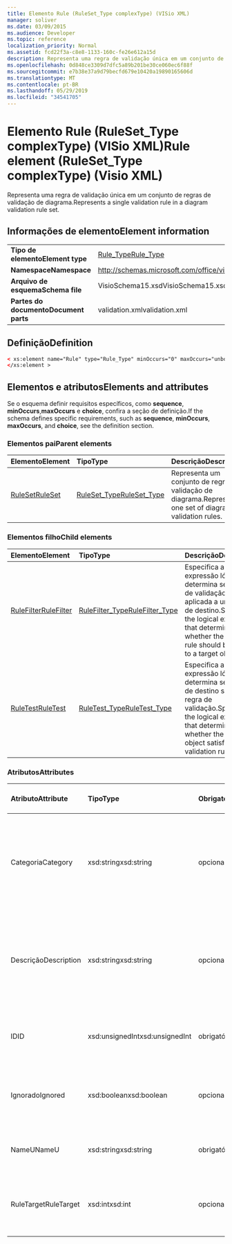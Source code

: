 ```yaml
---
title: Elemento Rule (RuleSet_Type complexType) (VISio XML)
manager: soliver
ms.date: 03/09/2015
ms.audience: Developer
ms.topic: reference
localization_priority: Normal
ms.assetid: fcd22f3a-c8e8-1133-160c-fe26e612a15d
description: Representa uma regra de validação única em um conjunto de regras de validação de diagrama.
ms.openlocfilehash: 0d848ce3309d7dfc5a89b201be30ce060ec6f88f
ms.sourcegitcommit: e7b38e37a9d79becfd679e10420a19890165606d
ms.translationtype: MT
ms.contentlocale: pt-BR
ms.lasthandoff: 05/29/2019
ms.locfileid: "34541705"
---
```

# <a name="rule-element-ruleset_type-complextype-visio-xml"></a><span data-ttu-id="7b117-103">Elemento Rule (RuleSet_Type complexType) (VISio XML)</span><span class="sxs-lookup"><span data-stu-id="7b117-103">Rule element (RuleSet_Type complexType) (Visio XML)</span></span>

<span data-ttu-id="7b117-104">Representa uma regra de validação única em um conjunto de regras de validação de diagrama.</span><span class="sxs-lookup"><span data-stu-id="7b117-104">Represents a single validation rule in a diagram validation rule set.</span></span>
  
## <a name="element-information"></a><span data-ttu-id="7b117-105">Informações de elemento</span><span class="sxs-lookup"><span data-stu-id="7b117-105">Element information</span></span>

|||
|:-----|:-----|
|<span data-ttu-id="7b117-106">**Tipo de elemento**</span><span class="sxs-lookup"><span data-stu-id="7b117-106">**Element type**</span></span> <br/> |[<span data-ttu-id="7b117-107">Rule_Type</span><span class="sxs-lookup"><span data-stu-id="7b117-107">Rule_Type</span></span>](rule_type-complextypevisio-xml.md) <br/> |
|<span data-ttu-id="7b117-108">**Namespace**</span><span class="sxs-lookup"><span data-stu-id="7b117-108">**Namespace**</span></span> <br/> |http://schemas.microsoft.com/office/visio/2012/main  <br/> |
|<span data-ttu-id="7b117-109">**Arquivo de esquema**</span><span class="sxs-lookup"><span data-stu-id="7b117-109">**Schema file**</span></span> <br/> |<span data-ttu-id="7b117-110">VisioSchema15.xsd</span><span class="sxs-lookup"><span data-stu-id="7b117-110">VisioSchema15.xsd</span></span>  <br/> |
|<span data-ttu-id="7b117-111">**Partes do documento**</span><span class="sxs-lookup"><span data-stu-id="7b117-111">**Document parts**</span></span> <br/> |<span data-ttu-id="7b117-112">validation.xml</span><span class="sxs-lookup"><span data-stu-id="7b117-112">validation.xml</span></span>  <br/> |
   
## <a name="definition"></a><span data-ttu-id="7b117-113">Definição</span><span class="sxs-lookup"><span data-stu-id="7b117-113">Definition</span></span>

```XML
< xs:element name="Rule" type="Rule_Type" minOccurs="0" maxOccurs="unbounded" >
</xs:element >
```

## <a name="elements-and-attributes"></a><span data-ttu-id="7b117-114">Elementos e atributos</span><span class="sxs-lookup"><span data-stu-id="7b117-114">Elements and attributes</span></span>

<span data-ttu-id="7b117-115">Se o esquema definir requisitos específicos, como **sequence**, **minOccurs**,**maxOccurs** e **choice**, confira a seção de definição.</span><span class="sxs-lookup"><span data-stu-id="7b117-115">If the schema defines specific requirements, such as **sequence**, **minOccurs**, **maxOccurs**, and **choice**, see the definition section.</span></span> 
  
### <a name="parent-elements"></a><span data-ttu-id="7b117-116">Elementos pai</span><span class="sxs-lookup"><span data-stu-id="7b117-116">Parent elements</span></span>

|<span data-ttu-id="7b117-117">**Elemento**</span><span class="sxs-lookup"><span data-stu-id="7b117-117">**Element**</span></span>|<span data-ttu-id="7b117-118">**Tipo**</span><span class="sxs-lookup"><span data-stu-id="7b117-118">**Type**</span></span>|<span data-ttu-id="7b117-119">**Descrição**</span><span class="sxs-lookup"><span data-stu-id="7b117-119">**Description**</span></span>|
|:-----|:-----|:-----|
|[<span data-ttu-id="7b117-120">RuleSet</span><span class="sxs-lookup"><span data-stu-id="7b117-120">RuleSet</span></span>](ruleset-element-rulesets_type-complextypevisio-xml.md) <br/> |[<span data-ttu-id="7b117-121">RuleSet_Type</span><span class="sxs-lookup"><span data-stu-id="7b117-121">RuleSet_Type</span></span>](ruleset_type-complextypevisio-xml.md) <br/> |<span data-ttu-id="7b117-122">Representa um conjunto de regras de validação de diagrama.</span><span class="sxs-lookup"><span data-stu-id="7b117-122">Represents one set of diagram-validation rules.</span></span>  <br/> |
   
### <a name="child-elements"></a><span data-ttu-id="7b117-123">Elementos filho</span><span class="sxs-lookup"><span data-stu-id="7b117-123">Child elements</span></span>

|<span data-ttu-id="7b117-124">**Elemento**</span><span class="sxs-lookup"><span data-stu-id="7b117-124">**Element**</span></span>|<span data-ttu-id="7b117-125">**Tipo**</span><span class="sxs-lookup"><span data-stu-id="7b117-125">**Type**</span></span>|<span data-ttu-id="7b117-126">**Descrição**</span><span class="sxs-lookup"><span data-stu-id="7b117-126">**Description**</span></span>|
|:-----|:-----|:-----|
|[<span data-ttu-id="7b117-127">RuleFilter</span><span class="sxs-lookup"><span data-stu-id="7b117-127">RuleFilter</span></span>](rulefilter-element-rule_type-complextypevisio-xml.md) <br/> |[<span data-ttu-id="7b117-128">RuleFilter_Type</span><span class="sxs-lookup"><span data-stu-id="7b117-128">RuleFilter_Type</span></span>](rulefilter_type-complextypevisio-xml.md) <br/> |<span data-ttu-id="7b117-129">Especifica a expressão lógica que determina se a regra de validação deve ser aplicada a um objeto de destino.</span><span class="sxs-lookup"><span data-stu-id="7b117-129">Specifies the logical expression that determines whether the validation rule should be applied to a target object.</span></span>  <br/> |
|[<span data-ttu-id="7b117-130">RuleTest</span><span class="sxs-lookup"><span data-stu-id="7b117-130">RuleTest</span></span>](ruletest-element-rule_type-complextypevisio-xml.md) <br/> |[<span data-ttu-id="7b117-131">RuleTest_Type</span><span class="sxs-lookup"><span data-stu-id="7b117-131">RuleTest_Type</span></span>](ruletest_type-complextypevisio-xml.md) <br/> |<span data-ttu-id="7b117-132">Especifica a expressão lógica que determina se o objeto de destino satisfaz a regra de validação.</span><span class="sxs-lookup"><span data-stu-id="7b117-132">Specifies the logical expression that determines whether the target object satisfies the validation rule.</span></span>  <br/> |
   
### <a name="attributes"></a><span data-ttu-id="7b117-133">Atributos</span><span class="sxs-lookup"><span data-stu-id="7b117-133">Attributes</span></span>

|<span data-ttu-id="7b117-134">**Atributo**</span><span class="sxs-lookup"><span data-stu-id="7b117-134">**Attribute**</span></span>|<span data-ttu-id="7b117-135">**Tipo**</span><span class="sxs-lookup"><span data-stu-id="7b117-135">**Type**</span></span>|<span data-ttu-id="7b117-136">**Obrigatório**</span><span class="sxs-lookup"><span data-stu-id="7b117-136">**Required**</span></span>|<span data-ttu-id="7b117-137">**Descrição**</span><span class="sxs-lookup"><span data-stu-id="7b117-137">**Description**</span></span>|<span data-ttu-id="7b117-138">**Valores possíveis**</span><span class="sxs-lookup"><span data-stu-id="7b117-138">**Possible values**</span></span>|
|:-----|:-----|:-----|:-----|:-----|
|<span data-ttu-id="7b117-139">Categoria</span><span class="sxs-lookup"><span data-stu-id="7b117-139">Category</span></span>  <br/> |<span data-ttu-id="7b117-140">xsd:string</span><span class="sxs-lookup"><span data-stu-id="7b117-140">xsd:string</span></span>  <br/> |<span data-ttu-id="7b117-141">opcional</span><span class="sxs-lookup"><span data-stu-id="7b117-141">optional</span></span>  <br/> |<span data-ttu-id="7b117-142">Especifica o texto exibido na coluna **Categoria** da janela Problemas.</span><span class="sxs-lookup"><span data-stu-id="7b117-142">Specifies the text displayed in the **Category** column of the Issues window.</span></span> <span data-ttu-id="7b117-143">O padrão é uma cadeia de caracteres vazia.</span><span class="sxs-lookup"><span data-stu-id="7b117-143">Default is an empty string.</span></span>  <br/> |<span data-ttu-id="7b117-144">Valores do tipo xsd:string.</span><span class="sxs-lookup"><span data-stu-id="7b117-144">Values of the xsd:string type.</span></span>  <br/> |
|<span data-ttu-id="7b117-145">Descrição</span><span class="sxs-lookup"><span data-stu-id="7b117-145">Description</span></span>  <br/> |<span data-ttu-id="7b117-146">xsd:string</span><span class="sxs-lookup"><span data-stu-id="7b117-146">xsd:string</span></span>  <br/> |<span data-ttu-id="7b117-147">opcional</span><span class="sxs-lookup"><span data-stu-id="7b117-147">optional</span></span>  <br/> |<span data-ttu-id="7b117-148">Especifica a descrição da regra de validação que aparece na interface do usuário.</span><span class="sxs-lookup"><span data-stu-id="7b117-148">Specifies the description of the validation rule that appears in the user interface.</span></span> <span data-ttu-id="7b117-149">O padrão é "Desconhecido".</span><span class="sxs-lookup"><span data-stu-id="7b117-149">Default is "Unknown".</span></span>  <br/> |<span data-ttu-id="7b117-150">Valores do tipo xsd:string.</span><span class="sxs-lookup"><span data-stu-id="7b117-150">Values of the xsd:string type.</span></span>  <br/> |
|<span data-ttu-id="7b117-151">ID</span><span class="sxs-lookup"><span data-stu-id="7b117-151">ID</span></span>  <br/> |<span data-ttu-id="7b117-152">xsd:unsignedInt</span><span class="sxs-lookup"><span data-stu-id="7b117-152">xsd:unsignedInt</span></span>  <br/> |<span data-ttu-id="7b117-153">obrigatório</span><span class="sxs-lookup"><span data-stu-id="7b117-153">required</span></span>  <br/> |<span data-ttu-id="7b117-154">Especifica o identificador exclusivo para a regra de validação.</span><span class="sxs-lookup"><span data-stu-id="7b117-154">Specifies the unique identifier for the validation rule.</span></span>  <br/> |<span data-ttu-id="7b117-155">Valores do tipo xsd:unsignedInt.</span><span class="sxs-lookup"><span data-stu-id="7b117-155">Values of the xsd:unsignedInt type.</span></span>  <br/> |
|<span data-ttu-id="7b117-156">Ignorado</span><span class="sxs-lookup"><span data-stu-id="7b117-156">Ignored</span></span>  <br/> |<span data-ttu-id="7b117-157">xsd:boolean</span><span class="sxs-lookup"><span data-stu-id="7b117-157">xsd:boolean</span></span>  <br/> |<span data-ttu-id="7b117-158">opcional</span><span class="sxs-lookup"><span data-stu-id="7b117-158">optional</span></span>  <br/> |<span data-ttu-id="7b117-159">Especifica se a regra de validação é ignorada no momento.</span><span class="sxs-lookup"><span data-stu-id="7b117-159">Specifies whether the validation rule is currently ignored.</span></span> <span data-ttu-id="7b117-160">O padrão é False.</span><span class="sxs-lookup"><span data-stu-id="7b117-160">Default is False.</span></span>  <br/> |<span data-ttu-id="7b117-161">Valores do tipo xsd:boolean.</span><span class="sxs-lookup"><span data-stu-id="7b117-161">Values of the xsd:boolean type.</span></span>  <br/> |
|<span data-ttu-id="7b117-162">NameU</span><span class="sxs-lookup"><span data-stu-id="7b117-162">NameU</span></span>  <br/> |<span data-ttu-id="7b117-163">xsd:string</span><span class="sxs-lookup"><span data-stu-id="7b117-163">xsd:string</span></span>  <br/> |<span data-ttu-id="7b117-164">obrigatório</span><span class="sxs-lookup"><span data-stu-id="7b117-164">required</span></span>  <br/> |<span data-ttu-id="7b117-165">Especifica o nome universal da regra de validação.</span><span class="sxs-lookup"><span data-stu-id="7b117-165">Specifies the universal name of the validation rule.</span></span>  <br/> |<span data-ttu-id="7b117-166">Valores do tipo xsd:string.</span><span class="sxs-lookup"><span data-stu-id="7b117-166">Values of the xsd:string type.</span></span>  <br/> |
|<span data-ttu-id="7b117-167">RuleTarget</span><span class="sxs-lookup"><span data-stu-id="7b117-167">RuleTarget</span></span>  <br/> |<span data-ttu-id="7b117-168">xsd:int</span><span class="sxs-lookup"><span data-stu-id="7b117-168">xsd:int</span></span>  <br/> |<span data-ttu-id="7b117-169">opcional</span><span class="sxs-lookup"><span data-stu-id="7b117-169">optional</span></span>  <br/> |<span data-ttu-id="7b117-170">Especifica o tipo de objeto ao qual a regra de validação se aplica.</span><span class="sxs-lookup"><span data-stu-id="7b117-170">Specifies the type of object to which the validation rule applies.</span></span>  <br/> |<span data-ttu-id="7b117-171">Valores do tipo xsd:int.</span><span class="sxs-lookup"><span data-stu-id="7b117-171">Values of the xsd:int type.</span></span>  <br/> |
   

